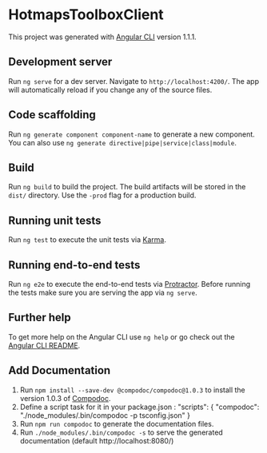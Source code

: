 # HotmapsToolboxClient

This project was generated with [Angular CLI](https://github.com/angular/angular-cli) version 1.1.1.

## Development server

Run `ng serve` for a dev server. Navigate to `http://localhost:4200/`. The app will automatically reload if you change any of the source files.

## Code scaffolding

Run `ng generate component component-name` to generate a new component. You can also use `ng generate directive|pipe|service|class|module`.

## Build

Run `ng build` to build the project. The build artifacts will be stored in the `dist/` directory. Use the `-prod` flag for a production build.

## Running unit tests

Run `ng test` to execute the unit tests via [Karma](https://karma-runner.github.io).

## Running end-to-end tests

Run `ng e2e` to execute the end-to-end tests via [Protractor](http://www.protractortest.org/).
Before running the tests make sure you are serving the app via `ng serve`.

## Further help

To get more help on the Angular CLI use `ng help` or go check out the [Angular CLI README](https://github.com/angular/angular-cli/blob/master/README.md).

## Add Documentation

1. Run `npm install --save-dev @compodoc/compodoc@1.0.3` to install the version 1.0.3 of [Compodoc](https://compodoc.github.io/website/).
2. Define a script task for it in your package.json :
	"scripts": {
  		"compodoc": "./node_modules/.bin/compodoc -p tsconfig.json"
	}
3. Run `npm run compodoc` to generate the documentation files.
4. Run `./node_modules/.bin/compodoc -s` to serve the generated documentation (default http://localhost:8080/)